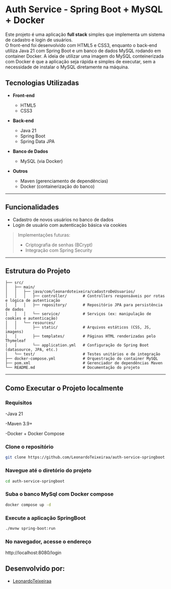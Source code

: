 # Auth Service - Spring Boot + MySQL + Docker

Este projeto é uma aplicação **full stack** simples que implementa um sistema de cadastro e login de usuários.  
O front-end foi desenvolvido com HTML5 e CSS3, enquanto o back-end utiliza Java 21 com Spring Boot e um banco de dados MySQL rodando em container Docker.
A ideia de utilizar uma imagem do MySQL conteinerizada com Docker é que a aplicação seja rápida e simples de executar, sem a necessidade de instalar o MySQL diretamente na máquina.

## Tecnologias Utilizadas

- **Front-end**
  - HTML5
  - CSS3

- **Back-end**
  - Java 21
  - Spring Boot
  - Spring Data JPA

- **Banco de Dados**
  - MySQL (via Docker)

- **Outros**
  - Maven (gerenciamento de dependências)
  - Docker (containerização do banco)

---

## Funcionalidades

- Cadastro de novos usuários no banco de dados  
- Login de usuário com autenticação básica via cookies  

> Implementações futuras:
> - Criptografia de senhas (BCrypt)
> - Integração com Spring Security

---

## Estrutura do Projeto
```
├── src/
│   ├── main/
│   │   ├── java/com/leonardoteixeira/cadastroDeUsuarios/
│   │   │   ├── controller/       # Controllers responsáveis por rotas e lógica de autenticação
│   │   │   ├── repository/       # Repositório JPA para persistência de dados
│   │   │   └── service/          # Serviços (ex: manipulação de cookies e autenticação)
│   │   └── resources/
│   │       ├── static/           # Arquivos estáticos (CSS, JS, imagens)
│   │       ├── templates/        # Páginas HTML renderizadas pelo Thymeleaf
│   │       └── application.yml   # Configuração do Spring Boot (datasource, JPA, etc.)
│   └── test/                     # Testes unitários e de integração
├── docker-compose.yml            # Orquestração do container MySQL
├── pom.xml                       # Gerenciador de dependências Maven
└── README.md                     # Documentação do projeto
```

---

## Como Executar o Projeto localmente

### Requisitos

-Java 21

-Maven 3.9+

-Docker + Docker Compose

### Clone o repositório
```bash
git clone https://github.com/LeonardoTeixeiraa/auth-service-springboot.git
```
### Navegue até o diretório do projeto
```bash
cd auth-service-springboot
```
### Suba o banco MySql com Docker compose
```bash
docker compose up -d
```
### Execute a aplicação SpringBoot
```bash
./mvnw spring-boot:run
```
### No navegador, acesse o endereço
http://localhost:8080/login

## Desenvolvido por:
- [LeonardoTeixeiraa](https://github.com/LeonardoTeixeiraa)

